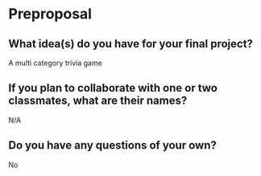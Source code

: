 # Preproposal

## What idea(s) do you have for your final project?

A multi category trivia game

## If you plan to collaborate with one or two classmates, what are their names?

N/A

## Do you have any questions of your own?

No
